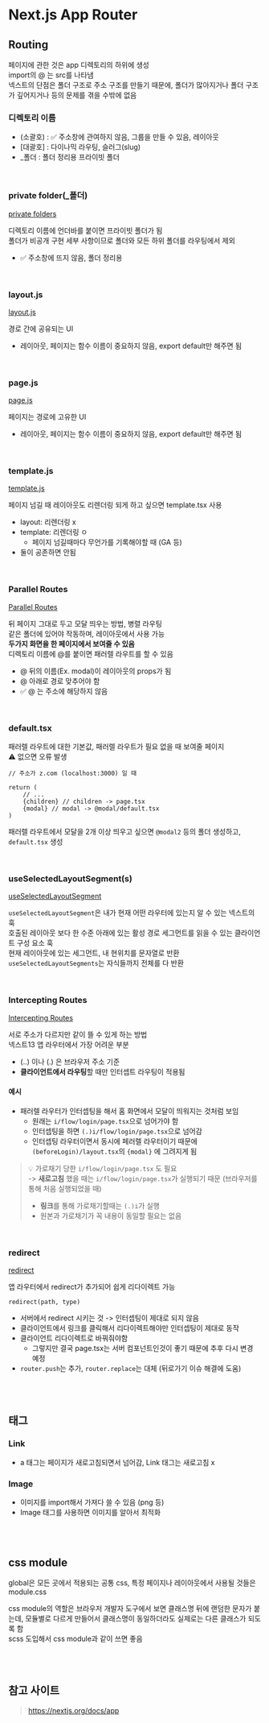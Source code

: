 # Next.js App Router

## Routing

페이지에 관한 것은 app 디렉토리의 하위에 생성  
import의 @ 는 src를 나타냄   
넥스트의 단점은 폴더 구조로 주소 구조를 만들기 때문에, 폴더가 많아지거나 폴더 구조가 깊어지거나 등의 문제를 겪을 수밖에 없음 

### 디렉토리 이름

* (소괄호) : ✅ 주소창에 관여하지 않음, 그룹을 만들 수 있음, 레이아웃
* [대괄호] : 다이나믹 라우팅, 슬러그(slug)
* _폴더 : 폴더 정리용 프라이빗 폴더 

<br>

### private folder(_폴더)

[private folders](https://nextjs.org/docs/app/building-your-application/routing/colocation#private-folders)

디렉토리 이름에 언더바를 붙이면 프라이빗 폴더가 됨  
폴더가 비공개 구현 세부 사항이므로 폴더와 모든 하위 폴더를 라우팅에서 제외

* ✅ 주소창에 뜨지 않음, 폴더 정리용

<br>

### layout.js

[layout.js](https://nextjs.org/docs/app/api-reference/file-conventions/layout)

경로 간에 공유되는 UI

* 레이아웃, 페이지는 함수 이름이 중요하지 않음, export default만 해주면 됨

<br>

### page.js

[page.js](https://nextjs.org/docs/app/api-reference/file-conventions/page)

페이지는 경로에 고유한 UI

* 레이아웃, 페이지는 함수 이름이 중요하지 않음, export default만 해주면 됨

<br>

### template.js

[template.js](https://nextjs.org/docs/app/api-reference/file-conventions/template)

페이지 넘길 때 레이아웃도 리렌더링 되게 하고 싶으면 template.tsx 사용

* layout: 리렌더링 x
* template:  리렌더링 ㅇ
  * 페이지 넘길때마다 무언가를 기록해야할 때 (GA 등)
* 둘이 공존하면 안됨

<br>

### Parallel Routes

[Parallel Routes](https://nextjs.org/docs/app/building-your-application/routing/parallel-routes)

뒤 페이지 그대로 두고 모달 띄우는 방법, 병렬 라우팅    
같은 폴더에 있어야 작동하며, 레이아웃에서 사용 가능  
**두가지 화면을 한 페이지에서 보여줄 수 있음**   
디렉토리 이름에 @를 붙이면 패러렐 라우트를 할 수 있음  

* @ 뒤의 이름(Ex. modal)이 레이아웃의 props가 됨
* @ 아래로 경로 맞추어야 함
* ✅ @ 는 주소에 해당하지 않음 

<br>

### default.tsx

패러렐 라우트에 대한 기본값, 패러렐 라우트가 필요 없을 때 보여줄 페이지   
⚠️ 없으면 오류 발생  

```tsx
// 주소가 z.com (localhost:3000) 일 때

return (
    // ... 
    {children} // children -> page.tsx
    {modal} // modal -> @modal/default.tsx
)
```

패러렐 라우트에서 모달을 2개 이상 띄우고 싶으면 `@modal2` 등의 폴더 생성하고, `default.tsx` 생성

<br>

### useSelectedLayoutSegment(s)

[useSelectedLayoutSegment](https://nextjs.org/docs/app/api-reference/functions/use-selected-layout-segment)

`useSelectedLayoutSegment`은 내가 현재 어떤 라우터에 있는지 알 수 있는 넥스트의 훅  
호출된 레이아웃 보다 한 수준 아래에 있는 활성 경로 세그먼트를 읽을 수 있는 클라이언트 구성 요소 훅    
현재 레이아웃에 있는 세그먼트, 내 현위치를 문자열로 반환  
`useSelectedLayoutSegments`는 자식들까지 전체를 다 반환

<br>

### Intercepting Routes

[Intercepting Routes](https://nextjs.org/docs/app/building-your-application/routing/intercepting-routes)

서로 주소가 다르지만 같이 뜰 수 있게 하는 방법   
넥스트13 앱 라우터에서 가장 어려운 부분

* (..) 이나 (.) 은 브라우저 주소 기준
* **클라이언트에서 라우팅**할 때만 인터셉트 라우팅이 적용됨

#### 예시 

* 패러렐 라우터가 인터셉팅을 해서 홈 화면에서 모달이 띄워지는 것처럼 보임
  * 원래는 `i/flow/login/page.tsx`으로 넘어가야 함
  * 인터셉팅을 하면 `(.)i/flow/login/page.tsx`으로 넘어감
  * 인터셉팅 라우터이면서 동시에 페러렐 라우터이기 때문에 `(beforeLogin)/layout.tsx`의 `{modal}` 에 그려지게 됨


> 💡 가로채기 당한 `i/flow/login/page.tsx` 도 필요  
> -> **새로고침** 했을 때는 `i/flow/login/page.tsx`가 실행되기 때문 (브라우저를 통해 처음 실행되었을 때)
>   * **링크**를 통해 가로채기할때는 `(.)i`가 실행
>   * 원본과 가로채기가 꼭 내용이 동일할 필요는 없음

<br>

### redirect

[redirect](https://nextjs.org/docs/app/api-reference/functions/redirect)

앱 라우터에서 redirect가 추가되어 쉽게 리다이렉트 가능

```
redirect(path, type)
```

* 서버에서 redirect 시키는 것 -> 인터셉팅이 제대로 되지 않음
* 클라이언트에서 링크를 클릭해서 리다이렉트해야만 인터셉팅이 제대로 동작
* 클라이언트 리다이렉트로 바꿔줘야함
  * 그렇지만 결국 page.tsx는 서버 컴포넌트인것이 좋기 때문에 추후 다시 변경 예정 
* `router.push`는 추가, `router.replace`는 대체 (뒤로가기 이슈 해결에 도움)

<br><br>

## 태그

### Link

* a 태그는 페이지가 새로고침되면서 넘어감, Link 태그는 새로고침 x

### Image 

* 이미지를 import해서 가져다 쓸 수 있음 (png 등)
* Image 태그를 사용하면 이미지를 알아서 최적화

<br><br>

## css module 

global은 모든 곳에서 적용되는 공통 css, 특정 페이지나 레이아웃에서 사용될 것들은 module.css

css module의 역할은 브라우저 개발자 도구에서 보면 클래스명 뒤에 랜덤한 문자가 붙는데, 모듈별로 다르게 만들어서 클래스명이 동일하더라도 실제로는 다른 클래스가 되도록 함   
scss 도입해서 css module과 같이 쓰면 좋음 

<br><br>

## 참고 사이트 

> https://nextjs.org/docs/app
